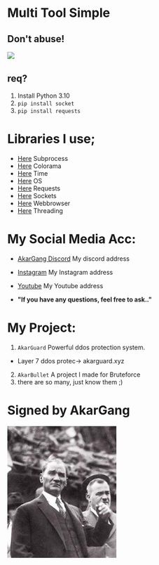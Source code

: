 # Multi Tool Simple
## Don't abuse!

<img src="https://cdn.discordapp.com/attachments/805191051316297759/895431920605872200/diabloakar.gif" width="500" />

## req?
1. Install Python 3.10
2. `pip install socket`
3. `pip install requests`


# Libraries I use;

- [Here](https://pypi.org/project/subprocess32/) Subprocess
- [Here](https://pypi.org/project/colorama/) Colorama
- [Here](https://pypi.org/project/time-tools/) Time
- [Here](https://pypi.org/project/os0/) OS
- [Here](https://pypi.org/project/requests/) Requests
- [Here](https://pypi.org/project/sockets/) Sockets
- [Here](https://pypi.org/project/pycopy-webbrowser/) Webbrowser
- [Here](https://pypi.org/project/threading2/) Threading

# My Social Media Acc:

- [AkarGang Discord](https://discord.gg/6zWuHBmxvX) My discord address
- [Instagram](https://instagram.com/diabloakar) My Instagram address
- [Youtube](https://www.youtube.com/channel/UCsNTY2G3WUQgUt3QHMWgBoQ) My Youtube address

-  **"If you have any questions, feel free to ask.."** 


# My Project:


1. `AkarGuard` Powerful ddos ​​protection system.
-  Layer 7 ddos protec-> akarguard.xyz

2. `AkarBullet` A project I made for Bruteforce
3. there are so many, just know them ;)


# Signed by AkarGang
![](diabloandyusuf.jpg)
